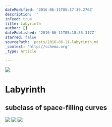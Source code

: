 ```yaml
---
dateModified: '2016-06-11T05:17:39.276Z'
description: ''
inFeed: true
title: Labyrinth
author: []
datePublished: '2016-06-11T05:18:35.317Z'
starred: false
sourcePath: _posts/2016-06-11-labyrinth.md
_context: 'http://schema.org'
_type: Article

---
```

![](https://the-grid-user-content.s3-us-west-2.amazonaws.com/e7d9027b-a261-4723-8277-4d9ff4456fc6.jpg)

# Labyrinth

## subclass of space-filling curves
![](https://the-grid-user-content.s3-us-west-2.amazonaws.com/df2123b7-998e-41c3-ac5c-dd0ef5f510e6.jpg)
![](https://the-grid-user-content.s3-us-west-2.amazonaws.com/b92b244a-11f8-498e-b5d2-7ee2dc06186e.jpg)
![](https://the-grid-user-content.s3-us-west-2.amazonaws.com/3fdc65f6-a0b6-4552-b86d-db634d888cdc.jpg)